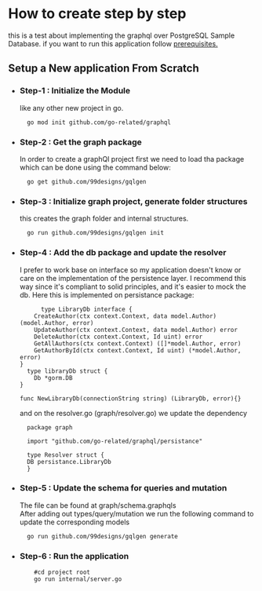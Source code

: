 # How to create step by step
this is a test about implementing the graphql over PostgreSQL Sample Database. if you want to run this application follow [prerequisites.](PREREQUISITES.md)

## Setup a New application From Scratch
- ###  Step-1 : Initialize the Module 
    like any other new project in go.
    ``` #for examle
      go mod init github.com/go-related/graphql
     ```
- ### Step-2 : Get the graph package
    In order to create a graphQl project first we need to load tha package which can be done using the command below:

    ``` #for examle
      go get github.com/99designs/gqlgen
     ```

- ### Step-3 : Initialize graph project, generate folder structures 
  this creates the graph folder and internal structures.
    ``` #for examle
      go run github.com/99designs/gqlgen init
     ```


- ### Step-4 : Add the db package and update the resolver
  I prefer to work base on interface so my application doesn't know or care on the implementation of the persistence layer.
  I recommend this way since it's compliant to solid principles, and it's easier to mock the db.
  Here this is implemented on persistance package:
    
    ``` #for examle
          type LibraryDb interface {
        CreateAuthor(ctx context.Context, data model.Author) (model.Author, error)
        UpdateAuthor(ctx context.Context, data model.Author) error
        DeleteAuthor(ctx context.Context, Id uint) error
        GetAllAuthors(ctx context.Context) ([]*model.Author, error)
        GetAuthorById(ctx context.Context, Id uint) (*model.Author, error)
    }
      type libraryDb struct {
        Db *gorm.DB
    }
    
    func NewLibraryDb(connectionString string) (LibraryDb, error){}
     ```
  and on the resolver.go (graph/resolver.go) we update the dependency 
  ``` #for examle
    package graph

    import "github.com/go-related/graphql/persistance"
  
    type Resolver struct {
    DB persistance.LibraryDb
    }

     ```
  

- ### Step-5 : Update the schema for queries and mutation
    The file can be found at graph/schema.graphqls <br>
    After adding out types/query/mutation we run the following command to update the corresponding models
    ``` #for examle
      go run github.com/99designs/gqlgen generate
     ```
  

- ### Step-6 : Run the application
  ``` #for examle
      #cd project root
      go run internal/server.go
     ```
